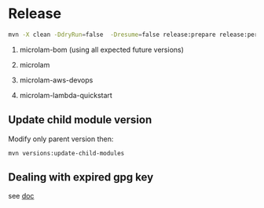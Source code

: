 # Release

```bash.sh
mvn -X clean -DdryRun=false  -Dresume=false release:prepare release:perform
```

1. microlam-bom (using all expected future versions)

2. microlam

3. microlam-aws-devops

4. microlam-lambda-quickstart


## Update child module version

Modify only parent version then:

```
mvn versions:update-child-modules
```


## Dealing with expired gpg key

see [doc](https://central.sonatype.org/publish/requirements/gpg/#dealing-with-expired-keys)
 
